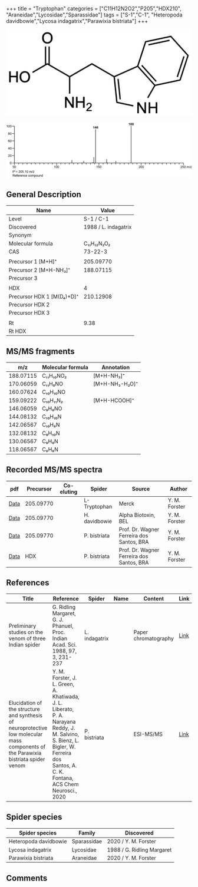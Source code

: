 +++
title = "Tryptophan"
categories = ["C11H12N2O2","P205","HDX210",
"Araneidae","Lycosidae","Sparassidae"]
tags = ["S-1","C-1",
"Heteropoda davidbowie","Lycosa indagatrix","Parawixia bistriata"]
+++

![](/img/Tryptophan.png)

![](/img_MSMS/205_Tryptophan.png)

## General Description

| Name                      | Value                |
|---------------------------|----------------------|
| Level                     | S-1 / C-1                    |
| Discovered                | 1988 / L. indagatrix |
| Synonym                   |                      |
| Molecular formula         | C₁₁H₁₂N₂O₂           |
| CAS                       | 73-22-3              |
|                           |                      |
| Precursor 1 [M+H]⁺        | 205.09770            |
| Precursor 2 [M+H-NH₃]⁺    | 188.07115            |
| Precursor 3               |                      |
|                           |                      |
| HDX                       | 4                    |
| Precursor HDX 1 [M(D₄)+D]⁺ | 210.12908            |
| Precursor HDX 2           |                      |
| Precursor HDX 3           |                      |
|                           |                      |
| Rt                        | 9.38                 |
| Rt HDX                    |                      |

## MS/MS fragments

| m/z       | Molecular formula | Annotation     |
|-----------|-------------------|----------------|
| 188.07115 | C₁₁H₁₀NO₂         | [M+H-NH₃]⁺     |
| 170.06059 | C₁₁H₈NO           | [M+H-NH₃-H₂O]⁺ |
| 160.07624 | C₁₀H₁₀NO          |                |
| 159.09222 | C₁₀H₁₁N₂          | [M+H-HCOOH]⁺   |
| 146.06059 | C₉H₈NO            |                |
| 144.08132 | C₁₀H₁₀N           |                |
| 142.06567 | C₁₀H₈N            |                |
| 132.08132 | C₉H₁₀N            |                |
| 130.06567 | C₉H₈N             |                |
| 118.06567 | C₈H₈N             |                |

## Recorded MS/MS spectra

| pdf                                  | Precursor | Co-eluting | Spider       | Source | Author        |
|--------------------------------------|-----------|------------|--------------|--------|---------------|
| [Data](/pdf/205_Tryptophan_9-38.pdf) | 205.09770 |            | L-Tryptophan | Merck  | Y. M. Forster |
| [Data](/pdf/H-davidbowie/205_Tryptophan_Hd.pdf) | 205.09770 |           | H. davidbowie | Alpha Biotoxin, BEL | Y. M. Forster |
| [Data](/pdf/P-bistriata/205_Tryptophan_Pb.pdf) | 205.09770 |           | P. bistriata | Prof. Dr. Wagner Ferreira dos Santos, BRA | Y. M. Forster |
| [Data](/pdf/P-bistriata/205_Tryptophan_Pb_HDX.pdf) | HDX |           | P. bistriata | Prof. Dr. Wagner Ferreira dos Santos, BRA | Y. M. Forster |

## References

| Title                                                                                                                                      | Reference                                                                                     | Spider   | Name | Content | Link                                         |
|--------------------------------------------------------------------------------------------------------------------------------------------|-----------------------------------------------------------------------------------------------|----------|------|---------|----------------------------------------------|
| Preliminary studies on the venom of three Indian spider                                                                                    | G. Ridling Margaret, G. J. Phanuel, Proc. Indian Acad. Sci. 1988, 97, 3, 231-237 | L. indagatrix |      | Paper chromatography | [Link](https://www.ias.ac.in/article/fulltext/anml/097/03/0231-0237) |
| Elucidation of the structure and synthesis of neuroprotective low molecular mass components of the Parawixia bistriata spider venom      | Y. M. Forster, J. L. Green, A. Khatiwada, J. L. Liberato, P. A. Narayana Reddy, J. M. Salvino, S. Bienz, L. Bigler, W. Ferreira dos Santos, A. C. K. Fontana, ACS Chem Neurosci., 2020          | P. bistriata       |      | ESI-MS/MS        | [Link](https://pubs.acs.org/doi/10.1021/acschemneuro.0c00007)     |

## Spider species

| Spider species    | Family    | Discovered                 |
|-------------------|-----------|----------------------------|
| Heteropoda davidbowie | Sparassidae | 2020 / Y. M. Forster |
| Lycosa indagatrix | Lycosidae | 1988 / G. Ridling Margaret |
| Parawixia bistriata | Araneidae | 2020 / Y. M. Forster |

## Comments